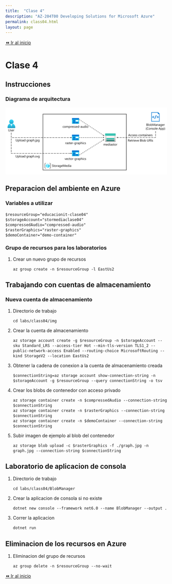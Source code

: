 ```yaml
---
title:  "Clase 4"
description: "AZ-204T00 Developing Solutions for Microsoft Azure"
permalink: class04.html
layout: page
---
```


[⏪ Ir al inicio](../index.md)

# Clase 4

## Instrucciones

### Diagrama de arquitectura

![Diagrama](../img/Lab03-Diagram.png)

## Preparacion del ambiente en Azure
### Variables a utilizar

```pwsh
$resourceGroup="educacionit-clase04"
$storageAccount="stormediaclase04"
$compressedAudio="compressed-audio"
$rasterGraphics="raster-graphics"
$demoContainer="demo-container"

```

### Grupo de recursos para los laboratorios

1. Crear un nuevo grupo de recursos
    ```pwsh
    az group create -n $resourceGroup -l EastUs2
    ```

## Trabajando con cuentas de almacenamiento

### Nueva cuenta de almacenamiento

1. Directorio de trabajo
    ```pwsh
    cd labs/class04/img
    ```
1. Crear la cuenta de almacenamiento
    ```pwsh
    az storage account create -g $resourceGroup -n $storageAccount --sku Standard_LRS --access-tier Hot --min-tls-version TLS1_2 --public-network-access Enabled --routing-choice MicrosoftRouting --kind StorageV2 --location EastUs2
    ```
1. Obtener la cadena de conexion a la cuenta de almacenamiento creada
    ```pwsh
    $connectionString=az storage account show-connection-string -n $storageAccount -g $resourceGroup --query connectionString -o tsv
    ```
1. Crear los blobs de contenedor con acceso privado
    ```pwsh
    az storage container create -n $compressedAudio --connection-string $connectionString
    az storage container create -n $rasterGraphics --connection-string $connectionString
    az storage container create -n $demoContainer --connection-string $connectionString
    ```
1. Subir imagen de ejemplo al blob del contenedor
    ```pwsh
    az storage blob upload -c $rasterGraphics -f ./graph.jpg -n graph.jpg --connection-string $connectionString
    ```

## Laboratorio de aplicacion de consola

1. Directorio de trabajo
    ```pwsh
    cd labs/class04/BlobManager
    ```
1. Crear la aplicacion de consola si no existe
    ```pwsh
    dotnet new console --framework net6.0 --name BlobManager --output .
    ```
1. Correr la aplicacion
    ```pwsh
    dotnet run
    ```

## Eliminacion de los recursos en Azure

1. Eliminacion del grupo de recursos
    ```pwsh
    az group delete -n $resourceGroup --no-wait
    ```

[⏪ Ir al inicio](../index.md)
